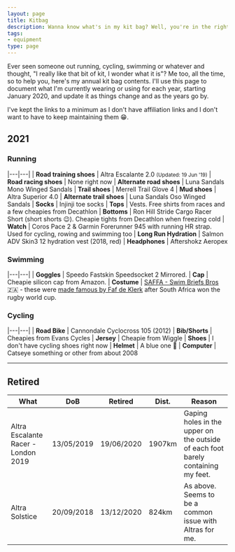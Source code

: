 ```yaml
---
layout: page
title: Kitbag
description: Wanna know what's in my kit bag? Well, you're in the right place.
tags:
- equipment
type: page
---
```


Ever seen someone out running, cycling, swimming or whatever and thought, "I really like that bit of kit, I wonder what it is"? Me too, all the time, so to help you, here's my annual kit bag contents. I'll use this page to document what I'm currently wearing or using for each year, starting January 2020, and update it as things change and as the years go by.

I've kept the links to a minimum as I don't have affiliation links and I don't want to have to keep maintaining them 😁.

## 2021

### Running

|---|---|
| **Road training shoes**   | Altra Escalante 2.0 <small>(Updated: 19 Jun '19)</small>
| **Road racing shoes**     | None right now
| **Alternate road shoes**  | Luna Sandals Mono Winged Sandals
| **Trail shoes**           | Merrell Trail Glove 4
| **Mud shoes**             | Altra Superior 4.0
| **Alternate trail shoes** | Luna Sandals Oso Winged Sandals
| **Socks**                 | Injinji toe socks
| **Tops**                  | Vests. Free shirts from races and a few cheapies from Decathlon
| **Bottoms**               | Ron Hill Stride Cargo Racer Short (short shorts 😉). Cheapie tights from Decathlon when freezing cold
| **Watch**                 | Coros Pace 2 & Garmin Forerunner 945 with running HR strap. Used for cycling, rowing and swimming too
| **Long Run Hydration**    | Salmon ADV Skin3 12 hydration vest (2018, red)
| **Headphones**            | Aftershokz Aeropex

### Swimming

|---|---|
| **Goggles** | Speedo Fastskin Speedsocket 2 Mirrored.
| **Cap**     | Cheapie silicon cap from Amazon.
| **Costume** | [SAFFA - Swim Briefs Bros](https://www.beanbagthebrand.com/collections/swim-briefs-bros/products/saffa-swim) 🇿🇦 - these were [made famous by Faf de Klerk](https://www.timeslive.co.za/sport/rugby/2019-11-04-watch-faf-de-klerk-greeting-prince-harry-in-an-sa-flag-cozzie-is-a-whole-mood/) after South Africa won the rugby world cup.

### Cycling

|---|---|
| **Road Bike**   | Cannondale Cyclocross 105 (2012)
| **Bib/Shorts**  | Cheapies from Evans Cycles
| **Jersey**      | Cheapie from Wiggle
| **Shoes**       | I don't have cycling shoes right now
| **Helmet**      | A blue one 🤣
| **Computer**    | Catseye something or other from about 2008

---

## Retired

| What                                 | DoB         | Retired     | Dist.   | Reason
|--------------------------------------|-------------|-------------|---------|--------
| Altra Escalante Racer - London 2019  | 13/05/2019  | 19/06/2020  | 1907km  | Gaping holes in the upper on the outside of each foot barely containing my feet.
| Altra Solstice                       | 20/09/2018  | 13/12/2020  | 824km   | As above. Seems to be a common issue with Altras for me.
